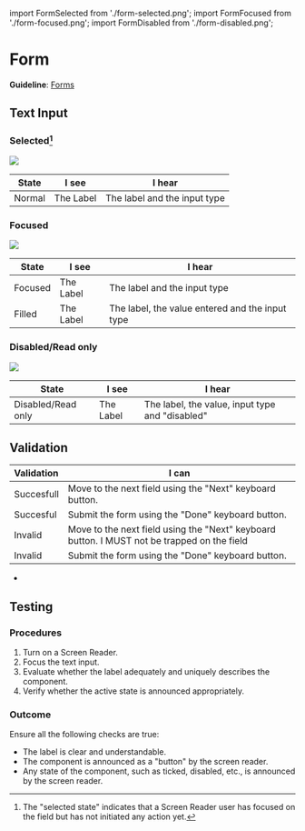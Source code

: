 import FormSelected from './form-selected.png';
import FormFocused from './form-focused.png';
import FormDisabled from './form-disabled.png';

# Form

**Guideline**: [Forms](/guidelines/forms)

## Text Input

### Selected[^1]

<img src={FormSelected} className="zoom-me" />

| State  | I see     | I hear                       |
| ------ | --------- | ---------------------------- |
| Normal | The Label | The label and the input type |

### Focused

<img src={FormFocused} className="zoom-me"  />

| State   | I see     | I hear                                          |
| ------- | --------- | ----------------------------------------------- |
| Focused | The Label | The label and the input type                    |
| Filled  | The Label | The label, the value entered and the input type |

### Disabled/Read only

<img src={FormDisabled} className="zoom-me" />

| State              | I see     | I hear                                          |
| ------------------ | --------- | ----------------------------------------------- |
| Disabled/Read only | The Label | The label, the value, input type and "disabled" |

## Validation

| Validation | I can                                                                                       |
| :--------- | ------------------------------------------------------------------------------------------- |
| Succesfull | Move to the next field using the "Next" keyboard button.                                    |
| Succesful  | Submit the form using the "Done" keyboard button.                                           |
| Invalid    | Move to the next field using the "Next" keyboard button. I MUST not be trapped on the field |
| Invalid    | Submit the form using the "Done" keyboard button.                                           |

- [^1]: The "selected state" indicates that a Screen Reader user has focused on the field but has not initiated any action yet.

## Testing

### Procedures

1. Turn on a Screen Reader.
1. Focus the text input.
1. Evaluate whether the label adequately and uniquely describes the component.
1. Verify whether the active state is announced appropriately.

### Outcome

Ensure all the following checks are true:

- The label is clear and understandable.
- The component is announced as a "button" by the screen reader.
- Any state of the component, such as ticked, disabled, etc., is announced by the screen reader.
